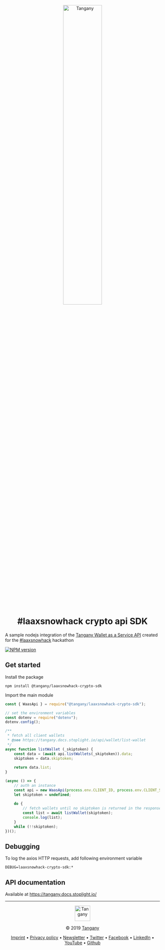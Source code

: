<div align="center">  
  <a href="https://tangany.com">  
    <img src="https://raw.githubusercontent.com/Tangany/cloud-wallet/master/docs/tangany.gif"  alt="Tangany" width="50%" />  
  </a>  
  <h1>#laaxsnowhack crypto api SDK</h1>      
</div>  

A sample nodejs integration of the [Tangany Wallet as a Service API](https://tangany.com) created for the [#laaxsnowhack](https://twitter.com/search?q=%23laaxsnowhack) hackathon

[![NPM version](https://raw.githubusercontent.com/Tangany/laaxsnowhack-crypto-sdk/master/docs/package-badge.svg?sanitize=true)](https://www.npmjs.com/package/@tangany/laaxsnowhack-crypto-sdk)

## Get started
Install the package
```
npm install @tangany/laaxsnowhack-crypto-sdk
```

Import the main module
```javascript
const { WaasApi } = require("@tangany/laaxsnowhack-crypto-sdk");

// set the environment variables
const dotenv = require("dotenv");
dotenv.config();

/**
 * fetch all client wallets
 * @see https://tangany.docs.stoplight.io/api/wallet/list-wallet
 */
async function listWallet (_skiptoken) {
    const data = (await api.listWallets(_skiptoken)).data;
    skiptoken = data.skiptoken;
    
    return data.list;
}

(async () => {
    // auth an instance
    const api = new WaasApi(process.env.CLIENT_ID, process.env.CLIENT_SECRET, process.env.SUBSCRIPTION);
    let skiptoken = undefined;
    
    do {
        // fetch wallets until no skiptoken is returned in the response
        const list = await listWallet(skiptoken);
        console.log(list);
    }
    while (!!skiptoken);
})();
```

## Debugging
To log the axios HTTP requests, add following environment variable
```
DEBUG=laaxsnowhack-crypto-sdk:*
```

## API documentation
Available at https://tangany.docs.stoplight.io/

***
<div align="center">
<p>   
<img src="https://raw.githubusercontent.com/Tangany/cloud-wallet/master/docs/logo.svg?sanitize=true"  alt="Tangany" height="50" align="middle" />  
</p>
<p>
© 2019 <a href="https://tangany.com">Tangany</a>
</p>
<p>
 <a href="https://tangany.com/imprint/">Imprint</a>
• <a href="https://tangany.com/imprint/">Privacy policy</a>
• <a href="https://tangany.com#newsletter">Newsletter</a>
• <a href="https://twitter.com/tangany_wallet">Twitter</a>
• <a href="https://www.facebook.com/tanganywallet">Facebook</a>
• <a href="https://www.linkedin.com/company/tangany/">LinkedIn</a>
• <a href="https://www.youtube.com/channel/UCmDr1clodG1ov-iX_GMkwMA">YouTube</a>
• <a href="https://github.com/Tangany/">Github</a>
</p>
</div>
